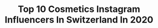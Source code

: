 ---
title: Top 10 Cosmetics Instagram Influencers In Switzerland In 2020
description: >-
  Find top cosmetics Instagram influencers in Switzerland in 2020. Most popular hashtags: #switzerland #fashion #instagood #beauty.
platform: Instagram
profiles:
  - username: "quentindecaillet"
    fullname: >-
      Quentin Decaillet Photographer
    location: "Switzerland"
    followers: 23726
    engagement: 298
    commentsToLikes: 0.020998
    id: ck5pydesfvh5p0i119ygd47nm
    verified: false
    hashtags: "#retoucher, #redlipstick, #swissphotographer, #beautymodel"
  - username: "marionkaelin"
    fullname: >-
      MARION KAELIN 🌸🍍
    location: "Switzerland"
    followers: 30908
    engagement: 156
    commentsToLikes: 0.071807
    id: ck6ueoin1s5ve0j71ex6aweva
    verified: false
    hashtags: "#fashion, #lipstick, #digitalinfluencer, #nakdhaul"
  - username: "satyaoblette"
    fullname: >-
      SATYA OBLETTE
    location: "Switzerland"
    followers: 6050
    engagement: 842
    commentsToLikes: 0.109267
    id: ck6tv1xqejpix0j716dqkfkfn
    verified: false
    hashtags: "#valentinesday, #maharajacollection, #blue, #green"
  - username: "djgetygets"
    fullname: >-
      DJ Gety Gets🇬🇭
    location: "Switzerland"
    followers: 16114
    engagement: 863
    commentsToLikes: 0.022317
    id: ck6tom7pueuc50j71wa34j99i
    verified: false
    hashtags: "#shoot, #comment, #dead, #distributor"
  - username: "ohheyvivi"
    fullname: >-
      FASHION | BEAUTY | LIFESTYLE
    location: "Switzerland"
    followers: 8092
    engagement: 685
    commentsToLikes: 0.266486
    id: ck5hppjbcrrbo0i11avgftyjb
    verified: false
    hashtags: "#protectyourselfandothers, #styleiswhat, #express, #smile"
  - username: "jonny__fischer"
    fullname: >-
      Jonny Fischer
    location: "Switzerland"
    followers: 71206
    engagement: 750
    commentsToLikes: 0.018098
    id: ck6trmkkkzutq0j712z7rbuoq
    verified: true
    hashtags: "#sosch, #lovethisgirl, #athome, #helpingothers"
  - username: "symmetria_socialmedia"
    fullname: >-
      SYMMETRIA
    location: "Switzerland"
    followers: 37421
    engagement: 353
    commentsToLikes: 0.003324
    id: ck5pvf4inhks10i11lxx8nhwu
    verified: false
    hashtags: "#breastsurgery, #threadlift, #brand, #saudiarabia"
  - username: "andreiajessica"
    fullname: >-
      jessica 🍦
    location: "Switzerland"
    followers: 29385
    engagement: 424
    commentsToLikes: 0.232054
    id: ck5bzfwd9r2710i11kw9xfqsv
    verified: false
    hashtags: "#swissinfluencer, #outfitdujour, #momentsofchic, #moscowgirl"
  - username: "elena_miras"
    fullname: >-
      Elena Miras
    location: "Switzerland"
    followers: 584192
    engagement: 822
    commentsToLikes: 0.009757
    id: ck13at138s1dj0i19c8t37ohm
    verified: true
    hashtags: "#smile, #sunny, #dubaisafari, #stayathome"
  - username: "foxfell"
    fullname: >-
      Amanda Alice Forman
    location: "Switzerland"
    followers: 319004
    engagement: 278
    commentsToLikes: 0.013272
    id: ck136cdca5si70i19baohtxms
    verified: false
    hashtags: "#vsco, #naturalmakeuptutorial, #arthistory, #dumbledoresarmy"
---